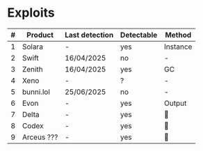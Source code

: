 # Exploits
| # | Product      | Last detection | Detectable | Method       |
| - | ------------ | -------------- | ---------- | ------------ |
| 1 | Solara       | -              | yes        | Instance     |
| 2 | Swift        | 16/04/2025     | no         | -            |
| 3 | Zenith       | 16/04/2025     | yes        | GC           |
| 4 | Xeno         | -              | ?          | -            |
| 5 | bunni.lol    | 25/06/2025     | no         | -            |
| 6 | Evon         | -              | yes        | Output       |
| 7 | Delta        | -              | yes        | 🤫           |
| 8 | Codex        | -              | yes        | 🤫           |
| 9 | Arceus ???   | -              | yes        | 🤫           |
